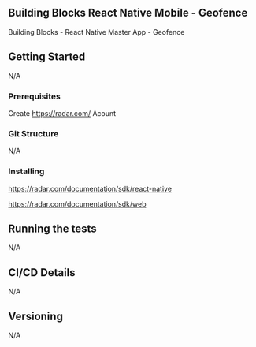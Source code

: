 ## Building Blocks React Native Mobile -  Geofence

Building Blocks - React Native Master App - Geofence

## Getting Started
N/A
### Prerequisites

Create https://radar.com/ Acount

### Git Structure
N/A
### Installing

https://radar.com/documentation/sdk/react-native

https://radar.com/documentation/sdk/web

## Running the tests
N/A
## CI/CD Details
N/A
## Versioning

N/A